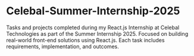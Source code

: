 # Celebal-Summer-Internship-2025
Tasks and projects completed during my React.js Internship at Celebal Technologies as part of the Summer Internship 2025. Focused on building real-world front-end solutions using React.js. Each task includes requirements, implementation, and outcomes.    
